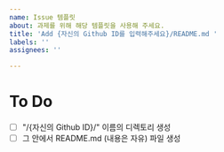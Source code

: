 ```yaml
---
name: Issue 템플릿
about: 과제를 위해 해당 템플릿을 사용해 주세요.
title: 'Add {자신의 Github ID를 입력해주세요}/README.md '
labels: ''
assignees: ''

---
```


# To Do

- [ ] "/{자신의 Github ID}/" 이름의 디렉토리 생성
- [ ] 그 안에서 README.md (내용은 자유) 파일 생성